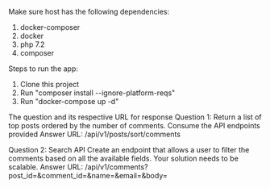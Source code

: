 Make sure host has the following dependencies:
1. docker-composer
2. docker
3. php 7.2
4. composer

Steps to run the app:
1. Clone this project
2. Run "composer install --ignore-platform-reqs"
3. Run "docker-compose up -d"

The question and its respective URL for response
Question 1: Return a list of top posts ordered by the number of comments. Consume the API endpoints provided
Answer URL: /api/v1/posts/sort/comments

Question 2: Search API Create an endpoint that allows a user to filter the comments based on all the available fields. Your solution needs to be scalable.
Answer URL: /api/v1/comments?post_id=<id-of-the-post>&comment_id=<id-of-the-comment>&name=<name-of-the-user>&email=<email-of-the-user>&body=<partial-text-of-body>